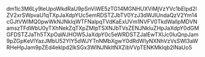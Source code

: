 dm1lc3M6Ly9leUpoWkdRaU9pSnViWE5zTG14MGNHUXViMjVzYVc1bElpd2lZV2xrSWpvaU1qTXpJaXdpYUc5emRDSTZJbTV0YzJ3dWJIUndaQzV2Ym14cGJtVWlMQ0pwWkNJNklqWTFNalpqTVdKaExUVm1NVFV0TkdWallpMDVNamszTFdWbU0yTXhNekZqTXpZMlpTSXNJbTVsZENJNkluZHpJaXdpY0dGMGFDSTZJaTh5TXpOaWJHOW5JaXdpY0c5eWRDSTZJalEwTXlJc0luQnpJam9pZGpKeVlYazJMbU52YlY5dWJYTnNMbXgwY0dRdWIyNXNhVzVsSWl3aWRHeHpJam9pZEd4eklpd2lkSGx3WlNJNkltNXZibVVpTENKMklqb2lNaUo5
